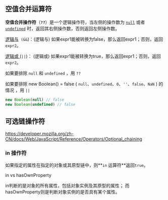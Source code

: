 ## 空值合并运算符

**空值合并操作符**（**`??`**）是一个逻辑操作符，当左侧的操作数为 [`null`](https://developer.mozilla.org/zh-CN/docs/Web/JavaScript/Reference/Global_Objects/null) 或者 [`undefined`](https://developer.mozilla.org/zh-CN/docs/Web/JavaScript/Reference/Global_Objects/undefined) 时，返回其右侧操作数，否则返回左侧操作数。

[逻辑与](https://developer.mozilla.org/en-US/docs/Web/JavaScript/Reference/Operators/Logical_Operators#Logical_AND)` (&&`)：(逻辑与) 如果expr1能被转换为false，那么返回expr1；否则，返回`expr2`。

[逻辑或 ](https://developer.mozilla.org/en-US/docs/Web/JavaScript/Reference/Operators/Logical_Operators#Logical_OR)(`||`)： (逻辑或) 如果expr1能被转换为true，那么返回expr1；否则，返回`expr2`。



如果要排除 `null` 和 `undefined` ，用 `??`

如果要排除 new Boolean() = false ( `null`、`undefined`、`0`、`''`、`false`、`NaN` ) 的情况 ，用 `||`

```js
new Boolean(null) // false
new Boolean(undefined) // false
```



## 可选链操作符

https://developer.mozilla.org/zh-CN/docs/Web/JavaScript/Reference/Operators/Optional_chaining

### in 操作符

如果指定的属性在指定的对象或其原型链中，则**`in` 运算符**返回`true`。



in vs hasOwnProperty

in判断的是对象的所有属性，包括对象实例及其原型的属性；
而hasOwnProperty则是判断对象实例的是否具有某个属性。







